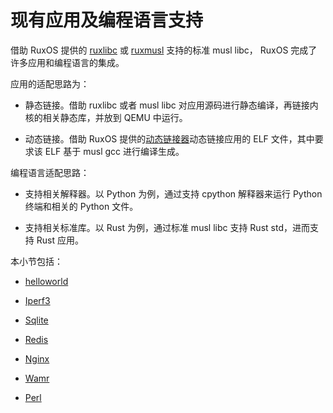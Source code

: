 # 现有应用及编程语言支持

借助 RuxOS 提供的 [ruxlibc](../../chap07/ulib/ruxlibc.md) 或 [ruxmusl](../../chap07/ulib/ruxmusl.md) 支持的标准 musl libc， RuxOS 完成了许多应用和编程语言的集成。

应用的适配思路为：

- 静态链接。借助 ruxlibc 或者 musl libc 对应用源码进行静态编译，再链接内核的相关静态库，并放到 QEMU 中运行。

- 动态链接。借助 RuxOS 提供的[动态链接器](../ELF-loader.md)动态链接应用的 ELF 文件，其中要求该 ELF 基于 musl gcc 进行编译生成。

编程语言适配思路：

- 支持相关解释器。以 Python 为例，通过支持 cpython 解释器来运行 Python 终端和相关的 Python 文件。

- 支持相关标准库。以 Rust 为例，通过标准 musl libc 支持 Rust std，进而支持 Rust 应用。

本小节包括：

- [helloworld](./helloworld.md)

- [Iperf3](./iperf.md)

- [Sqlite](./sqlite.md)

- [Redis](./redis.md)

- [Nginx](./nginx.md)

- [Wamr](./wamr.md)

- [Perl](./perl.md)
